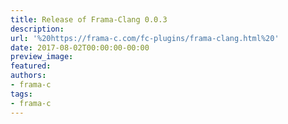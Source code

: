 ```yaml
---
title: Release of Frama-Clang 0.0.3
description:
url: '%20https://frama-c.com/fc-plugins/frama-clang.html%20'
date: 2017-08-02T00:00:00-00:00
preview_image:
featured:
authors:
- frama-c
tags:
- frama-c
---
```



